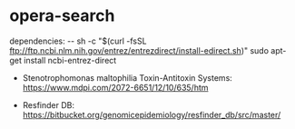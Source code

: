 # opera-search

dependencies:
-- sh -c "$(curl -fsSL ftp://ftp.ncbi.nlm.nih.gov/entrez/entrezdirect/install-edirect.sh)"
sudo apt-get install ncbi-entrez-direct

* Stenotrophomonas maltophilia Toxin-Antitoxin Systems: https://www.mdpi.com/2072-6651/12/10/635/htm

* Resfinder DB: https://bitbucket.org/genomicepidemiology/resfinder_db/src/master/
